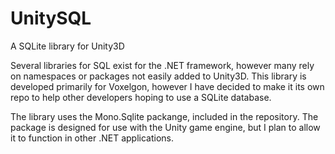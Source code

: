 UnitySQL
========

A SQLite library for Unity3D

Several libraries for SQL exist for the .NET framework, however many rely on namespaces or packages not easily added to
Unity3D. This library is developed primarily for Voxelgon, however I have decided to make it its own repo to help other
developers hoping to use a SQLite database.

The library uses the Mono.Sqlite packange, included in the repository. The package is designed for use with the Unity 
game engine, but I plan to allow it to function in other .NET applications. 

